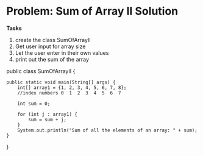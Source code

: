# Problem: Sum of Array II Solution

**Tasks**
1. create the class SumOfArrayII
2. Get user input for array size
3. Let the user enter in their own values
4. print out the sum of the array

public class SumOfArrayII {

    public static void main(String[] args) {
        int[] array1 = {1, 2, 3, 4, 5, 6, 7, 8};
        //index numbers 0  1  2  3  4  5  6  7

        int sum = 0;

        for (int j : array1) {
            sum = sum + j;
        }
        System.out.println("Sum of all the elements of an array: " + sum);
    }
    
}
